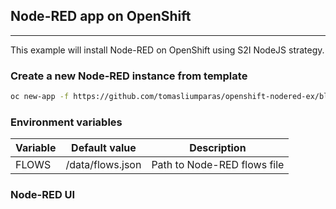 
## Node-RED app on OpenShift
-----------------

This example will install Node-RED on OpenShift using S2I NodeJS strategy.


### Create a new Node-RED instance from template

```bash
oc new-app -f https://github.com/tomasliumparas/openshift-nodered-ex/blob/master/openshift/templates/nodered-persistent.yaml
```


### Environment variables

| Variable | Default value    | Description                 |
| -------- | ---------------- | --------------------------- |
| FLOWS    | /data/flows.json | Path to Node-RED flows file |

### Node-RED UI
